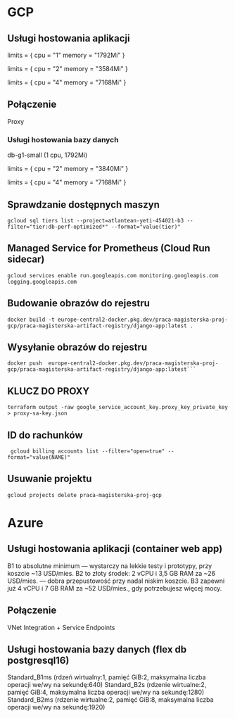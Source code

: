 # GCP
## Usługi hostowania aplikacji
limits = {
cpu    = "1"
memory = "1792Mi"
}

limits = {
cpu    = "2"
memory = "3584Mi"
}

limits = {
cpu    = "4"
memory = "7168Mi"
}

## Połączenie
Proxy

### Usługi hostowania bazy danych 
db-g1-small (1 cpu, 1792Mi)

limits = {
cpu    = "2"
memory = "3840Mi"
}

limits = {
cpu    = "4"
memory = "7168Mi"
}

## Sprawdzanie dostępnych maszyn
```
gcloud sql tiers list --project=atlantean-yeti-454021-b3 --filter="tier:db-perf-optimized*" --format="value(tier)"
```

## Managed Service for Prometheus (Cloud Run sidecar)

```
gcloud services enable run.googleapis.com monitoring.googleapis.com logging.googleapis.com
```

## Budowanie obrazów do rejestru 
```
docker build -t europe-central2-docker.pkg.dev/praca-magisterska-proj-gcp/praca-magisterska-artifact-registry/django-app:latest .
```
## Wysyłanie obrazów do rejestru
```
docker push  europe-central2-docker.pkg.dev/praca-magisterska-proj-gcp/praca-magisterska-artifact-registry/django-app:latest```
```

## KLUCZ DO PROXY
```
terraform output -raw google_service_account_key.proxy_key_private_key > proxy-sa-key.json
```

## ID do rachunków
```
 gcloud billing accounts list --filter="open=true" --format="value(NAME)"
```

## Usuwanie projektu
```
gcloud projects delete praca-magisterska-proj-gcp
```

# Azure
## Usługi hostowania aplikacji (container web app)
B1 to absolutne minimum — wystarczy na lekkie testy i prototypy, przy koszcie ~13 USD/mies.
B2 to złoty środek: 2 vCPU i 3,5 GB RAM za ~26 USD/mies. — dobra przepustowość przy nadal niskim koszcie.
B3 zapewni już 4 vCPU i 7 GB RAM za ~52 USD/mies., gdy potrzebujesz więcej mocy.

## Połączenie
VNet Integration + Service Endpoints

## Usługi hostowania bazy danych (flex db postgresql16)
Standard_B1ms (rdzeń wirtualny:1, pamięć GiB:2, maksymalna liczba operacji we/wy na sekundę:640)
Standard_B2s (rdzenie wirtualne:2, pamięć GiB:4, maksymalna liczba operacji we/wy na sekundę:1280)
Standard_B2ms (rdzenie wirtualne:2, pamięć GiB:8, maksymalna liczba operacji we/wy na sekundę:1920)

